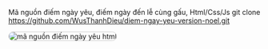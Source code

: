 Mã nguồn điếm ngày yêu, điếm ngày đến lễ cùng gấu, Html/Css/Js
git clone https://github.com/WusThanhDieu/diem-ngay-yeu-version-noel.git

<img
  src="https://i.imgur.com/uyv6Ley.png"
  alt="mã nguồn điếm ngày yêu html"
  title="mã nguồn điếm ngày yêu html"
  style="display: inline-block; margin: 0 auto; max-width: 250px; border: 1px solid #ccc; border-radius: 10px;">
